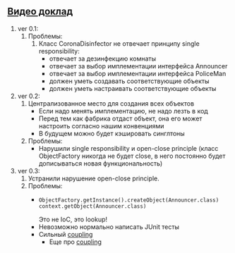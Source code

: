 ## [Видео доклад](https://www.youtube.com/watch?v=rd6wxPzXQvo)

1. ver 0.1:
   1. Проблемы:
      1. Класс CoronaDisinfector не отвечает принципу single responsibility:
         * отвечает за дезинфекцию комнаты
         * отвечает за выбор имплементации интерфейса Announcer
         * отвечает за выбор имплементации интерфейса PoliceMan
         * должен уметь создавать соответствующие объекты
         * должен уметь настраивать соответствующие объекты
2. ver 0.2:
   1. Централизованное место для создания всех объектов
      * Если надо менять имплементацию, не надо лезть в код
      * Перед тем как фабрика отдаст объект, она его может настроить согласно нашим конвенциями
      * В будущем можно будет кэшировать синглтоны
   2. Проблемы:
      * Нарушили single responsibility и open-close principle (класс ObjectFactory никогда не будет close, в него
        постоянно будет дописываться новая функциональность)
3. ver 0.3:
   1. Устранили нарушение open-close principle.
   2. Проблемы:
      * ```
        ObjectFactory.getInstance().createObject(Announcer.class)
        context.getObject(Announcer.class)
        ```
        Это не IoC, это lookup!
      * Невозможно нормально написать JUnit тесты
      * Сильный [coupling](https://ru.wikipedia.org/wiki/%D0%97%D0%B0%D1%86%D0%B5%D0%BF%D0%BB%D0%B5%D0%BD%D0%B8%D0%B5_(%D0%BF%D1%80%D0%BE%D0%B3%D1%80%D0%B0%D0%BC%D0%BC%D0%B8%D1%80%D0%BE%D0%B2%D0%B0%D0%BD%D0%B8%D0%B5)#:~:text=%D0%97%D0%B0%D1%86%D0%B5%D0%BF%D0%BB%D0%B5%D0%BD%D0%B8%D0%B5%2C%20%D1%81%D1%86%D0%B5%D0%BF%D0%BB%D0%B5%D0%BD%D0%B8%D0%B5%2C%20%D1%81%D0%B2%D1%8F%D0%B7%D0%B0%D0%BD%D0%BD%D0%BE%D1%81%D1%82%D1%8C%2C%20%D1%81%D0%BE%D0%BF%D1%80%D1%8F%D0%B6%D0%B5%D0%BD%D0%B8%D0%B5,%D0%B2%D0%B7%D0%B0%D0%B8%D0%BC%D0%BE%D0%B7%D0%B0%D0%B2%D0%B8%D1%81%D0%B8%D0%BC%D1%8B%20%D1%80%D0%B0%D0%B7%D0%BD%D1%8B%D0%B5%20%D0%BF%D0%BE%D0%B4%D0%BF%D1%80%D0%BE%D0%B3%D1%80%D0%B0%D0%BC%D0%BC%D1%8B%20%D0%B8%D0%BB%D0%B8%20%D0%BC%D0%BE%D0%B4%D1%83%D0%BB%D0%B8.)
        * Еще про [coupling](https://habr.com/ru/articles/568216/)
        